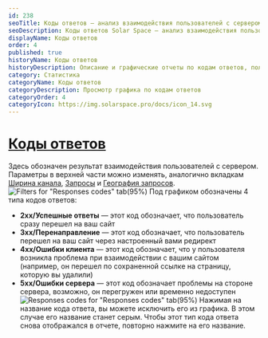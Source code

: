 ```yaml
---
id: 238
seoTitle: Коды ответов — анализ взаимодействия пользователей с сервером
seoDescription: Коды ответов Solar Space — анализ взаимодействия пользователей с сервером. Узнайте, какие коды ответов наиболее часто используются на вашем сайте, и оптимизируйте взаимодействие пользователей с вашим ресурсом
displayName: Коды ответов
order: 4
published: true
historyName: Коды ответов
historyDescription: Описание и графические отчеты по кодам ответов, полученным от сервера
category: Статистика
categoryName: Коды ответов
categoryDescription: Просмотр графика по кодам ответов
categoryOrder: 4
categoryIcon: https://img.solarspace.pro/docs/icon_14.svg
---
```


# [Коды ответов](response-codes)

Здесь обозначен результат взаимодействия пользователей с сервером. Параметры в верхней части можно изменять, аналогично вкладкам [Ширина канала]([236]), [Запросы]([237]) и [География запросов]([239]).
![Filters for "Responses codes" tab(95%)](https://img.solarspace.pro/docs/statistics-codes-of-responces.jpg "Фильтры для вкладки 'Коды ответов'")
Под графиком обозначены 4 типа кодов ответов:
- **2хх/Успешные ответы** — этот код обозначает, что пользователь сразу перешел на ваш сайт
- **3хх/Перенаправление** — этот код обозначает, что пользователь перешел на ваш сайт через настроенный вами редирект
- **4хх/Ошибки клиента** — этот код обозначает, что у пользователя возникла проблема при взаимодействии с вашим сайтом (например, он перешел по сохраненной ссылке на страницу, которую вы удалили)
- **5хх/Ошибки сервера** — этот код обозначает проблемы на стороне сервера, возможно, он перегружен или временно недоступен
![Responses codes for "Responses codes" tab(95%)](https://img.solarspace.pro/docs/statistics-codes-of-responces-2.jpg "Коды ответов для вкладки 'Коды ответов'")
Нажимая на название кода ответа, вы можете исключить его из графика. В этом случае его название станет серым. Чтобы этот тип кода ответа снова отображался в отчете, повторно нажмите на его название.